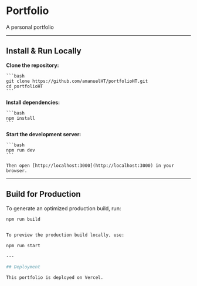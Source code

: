 # Portfolio

 A personal portfolio

---

## Install & Run Locally

 **Clone the repository:**

    ```bash
    git clone https://github.com/amanuelHT/portfolioHT.git
    cd portfolioHT
    ```

 **Install dependencies:**

    ```bash
    npm install
    ```

 **Start the development server:**

    ```bash
    npm run dev
    ```

    Then open [http://localhost:3000](http://localhost:3000) in your browser.

---

## Build for Production

To generate an optimized production build, run:

```bash
npm run build

  
To preview the production build locally, use:

npm run start

---

## Deployment

This portfolio is deployed on Vercel.
